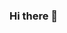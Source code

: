 ### Hi there 👋

<!--
**dipikavp/dipikavp** is a ✨ _special_ ✨ repository because its `README.md` (this file) appears on your GitHub profile.

[![Dipika's github stats](https://github-readme-stats.vercel.app/api?username=dipikavp)](https://github.com/dipikavp/github-readme-stats)

Here are some ideas to get you started:

- 🔭 I’m currently working on ...
- 🌱 I’m currently learning ...
- 👯 I’m looking to collaborate on ...
- 🤔 I’m looking for help with ...
- 💬 Ask me about ...
- 📫 How to reach me: ...
- 😄 Pronouns: ...
- ⚡ Fun fact: ...
-->
